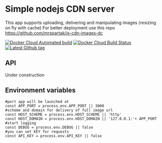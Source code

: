 # Simple nodejs CDN server 

This app supports uploading, delivering and manipulating images (resizing on fly with cache)
For better deployment use this repo https://github.com/mrspartak/js-cdn-images-dc

[![Docker Cloud Automated build](https://img.shields.io/docker/cloud/automated/assorium/js-cdn-images?style=for-the-badge "Docker Cloud Automated build")](https://hub.docker.com/r/assorium/js-cdn-images "Docker Cloud Automated build")
[![Docker Cloud Build Status](https://img.shields.io/docker/cloud/build/assorium/js-cdn-images?style=for-the-badge "Docker Cloud Build Status")](https://hub.docker.com/r/assorium/js-cdn-images "Docker Cloud Build Status")
[![Latest Github tag](https://img.shields.io/github/v/tag/mrspartak/js-cdn-images?sort=date&style=for-the-badge "Latest Github tag")](https://github.com/mrspartak/js-cdn-images/releases "Latest Github tag")

## API
Under construction

## Environment variables
```
#port app will be launched at
const APP_PORT = process.env.APP_PORT || 3000
#scheme and domain for delivery of full image url
const HOST_SCHEME = process.env.HOST_SCHEME || 'http'
const HOST_DOMAIN = process.env.HOST_DOMAIN || '127.0.0.1:'+ APP_PORT
#start logging
const DEBUG = process.env.DEBUG || false
#you can set KEY for requests
const API_KEY = process.env.API_KEY || false
```
